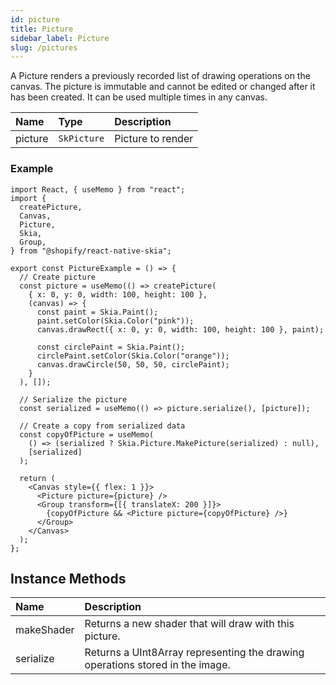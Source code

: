 ```yaml
---
id: picture
title: Picture
sidebar_label: Picture
slug: /pictures
---
```


A Picture renders a previously recorded list of drawing operations on the canvas. The picture is immutable and cannot be edited or changed after it has been created. It can be used multiple times in any canvas.

| Name    | Type        | Description       |
| :------ | :---------- | :---------------- |
| picture | `SkPicture` | Picture to render |

### Example

```tsx twoslash
import React, { useMemo } from "react";
import {
  createPicture,
  Canvas,
  Picture,
  Skia,
  Group,
} from "@shopify/react-native-skia";

export const PictureExample = () => {
  // Create picture
  const picture = useMemo(() => createPicture(
    { x: 0, y: 0, width: 100, height: 100 },
    (canvas) => {
      const paint = Skia.Paint();
      paint.setColor(Skia.Color("pink"));
      canvas.drawRect({ x: 0, y: 0, width: 100, height: 100 }, paint);

      const circlePaint = Skia.Paint();
      circlePaint.setColor(Skia.Color("orange"));
      canvas.drawCircle(50, 50, 50, circlePaint);
    }
  ), []);

  // Serialize the picture
  const serialized = useMemo(() => picture.serialize(), [picture]);

  // Create a copy from serialized data
  const copyOfPicture = useMemo(
    () => (serialized ? Skia.Picture.MakePicture(serialized) : null),
    [serialized]
  );

  return (
    <Canvas style={{ flex: 1 }}>
      <Picture picture={picture} />
      <Group transform={[{ translateX: 200 }]}>
        {copyOfPicture && <Picture picture={copyOfPicture} />}
      </Group>
    </Canvas>
  );
};
```

## Instance Methods

| Name       | Description                                                                   |
| :--------- | :---------------------------------------------------------------------------- |
| makeShader | Returns a new shader that will draw with this picture.                        |
| serialize  | Returns a UInt8Array representing the drawing operations stored in the image. |
